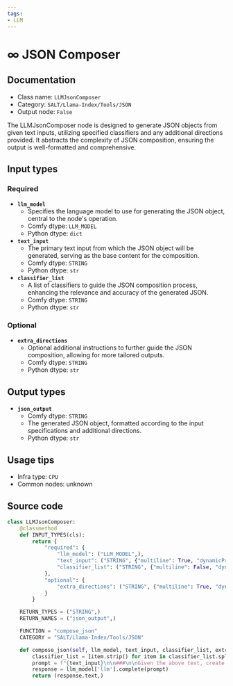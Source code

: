 ```yaml
---
tags:
- LLM
---
```


# ∞ JSON Composer
## Documentation
- Class name: `LLMJsonComposer`
- Category: `SALT/Llama-Index/Tools/JSON`
- Output node: `False`

The LLMJsonComposer node is designed to generate JSON objects from given text inputs, utilizing specified classifiers and any additional directions provided. It abstracts the complexity of JSON composition, ensuring the output is well-formatted and comprehensive.
## Input types
### Required
- **`llm_model`**
    - Specifies the language model to use for generating the JSON object, central to the node's operation.
    - Comfy dtype: `LLM_MODEL`
    - Python dtype: `dict`
- **`text_input`**
    - The primary text input from which the JSON object will be generated, serving as the base content for the composition.
    - Comfy dtype: `STRING`
    - Python dtype: `str`
- **`classifier_list`**
    - A list of classifiers to guide the JSON composition process, enhancing the relevance and accuracy of the generated JSON.
    - Comfy dtype: `STRING`
    - Python dtype: `str`
### Optional
- **`extra_directions`**
    - Optional additional instructions to further guide the JSON composition, allowing for more tailored outputs.
    - Comfy dtype: `STRING`
    - Python dtype: `str`
## Output types
- **`json_output`**
    - Comfy dtype: `STRING`
    - The generated JSON object, formatted according to the input specifications and additional directions.
    - Python dtype: `str`
## Usage tips
- Infra type: `CPU`
- Common nodes: unknown


## Source code
```python
class LLMJsonComposer:
    @classmethod
    def INPUT_TYPES(cls):
        return {
            "required": {
                "llm_model": ("LLM_MODEL",),
                "text_input": ("STRING", {"multiline": True, "dynamicPrompts": False, "placeholder": "Data..."}),
                "classifier_list": ("STRING", {"multiline": False, "dynamicPrompts": False}),
            },
            "optional": {
                "extra_directions": ("STRING", {"multiline": True, "dynamicPrompts": False, "placeholder": "Extra directions for the LLM to follow..."}),
            }
        }

    RETURN_TYPES = ("STRING",)
    RETURN_NAMES = ("json_output",)

    FUNCTION = "compose_json"
    CATEGORY = "SALT/Llama-Index/Tools/JSON"

    def compose_json(self, llm_model, text_input, classifier_list, extra_directions=""):
        classifier_list = [item.strip() for item in classifier_list.split(",") if item.strip()]
        prompt = f"{text_input}\n\n###\n\nGiven the above text, create a valid JSON object utilizing *all* of the data; using the following classifiers: {classifier_list}.\n\n{extra_directions}\n\nPlease ensure the JSON output is properly formatted, and does not omit any data."
        response = llm_model['llm'].complete(prompt)
        return (response.text,)

```
